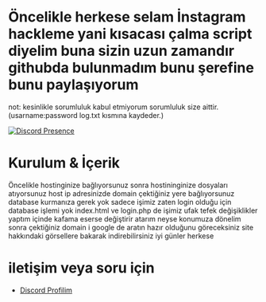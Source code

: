 # Öncelikle herkese selam İnstagram hackleme yani kısacası çalma script diyelim buna sizin uzun zamandır githubda bulunmadım bunu şerefine bunu paylaşıyorum


not: kesinlikle sorumluluk kabul etmiyorum sorumluluk size aittir.(usarname:password log.txt kısmına kaydeder.)

  

 [![Discord Presence](https://lanyard.cnrad.dev/api/560917924257464320?hideDiscrim=true)](https://discord.com/users/560917924257464320)

  
 # Kurulum & İçerik 
Öncelikle hostinginize bağlıyorsunuz sonra hostininginize dosyaları atıyorsunuz 
host ip adresinizde domain çektiğiniz yere bağlıyorsunuz
database kurmanıza gerek yok sadece işimiz zaten login olduğu için database işlemi yok
index.html ve login.php de işimiz ufak tefek değişiklikler yaptım içinde kafama eserse değiştirir atarım
neyse konumuza dönelim sonra çektiğiniz domain i google de aratın hazır olduğunu göreceksiniz site hakkındaki görsellere bakarak indirebilirsiniz
iyi günler herkese  


 # iletişim veya soru için

 - [Discord Profilim](https://discord.com/users/560917924257464320) 
